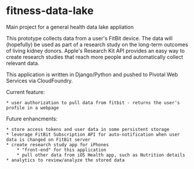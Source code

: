 # fitness-data-lake
Main project for a general health data lake appliation

This prototype collects data from a user's FitBit device. The data will (hopefully) be used as part of a research
 study on the long-term outcomes of living kidney donors. Apple's Research Kit API provides an easy way to create
 research studies that reach more people and automatically collect relevant data. 
 
 This application is written in Django/Python and pushed to Pivotal Web Services via CloudFoundry.
 
 Current feature:
 
    * user authorization to pull data from fitbit - returns the user's profile in a webpage
 
 Future enhancments:
 
    * store access tokens and user data in some persistent storage
    * leverage FitBit Subscription API for auto-notification when user data is changed on FitBit server
    * create research study app for iPhones
        * "front-end" for this application
        * pull other data from iOS Health app, such as Nutrition details
    * analytics to review/analyze the stored data
